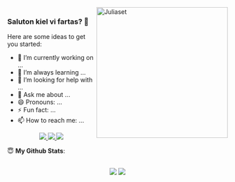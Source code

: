 
<!-- <img src="https://instagram.fbel1-1.fna.fbcdn.net/v/t51.2885-15/e35/80001698_727207367765498_5638795091096666953_n.jpg?_nc_ht=instagram.fbel1-1.fna.fbcdn.net&_nc_cat=102&_nc_ohc=SQ-TZ7YLdzgAX-75Il3&tp=1&oh=b32ae499cfe3491f0575842da1af5ce6&oe=60287A41" min-width="200px" max-width="300px" width="250px" align="right" alt="Catioro"> -->

<img src="img/julia_4_viridis.gif" min-width="300px" max-width="300px" width="300px" align="right" alt="Juliaset">

### Saluton kiel vi fartas? 👋

<!--
**navegantes/navegantes** is a ✨ _special_ ✨ repository because its `README.md` (this file) appears on your GitHub profile.
-->

Here are some ideas to get you started:

- 🔭 I’m currently working on ...
- 🌱 I’m always learning ...
- 🤔 I’m looking for help with ...
- 💬 Ask me about ...
- 😄 Pronouns: ...
- ⚡ Fun fact: ...
- 📫 How to reach me: ...

<p align="center">
  <a href="https://t.me/raphaelnavegantes/" alt="Linkedin">
  <img src="https://img.shields.io/badge/Telegram-2CA5E0?style=for-the-badge&logo=telegram&logoColor=white&link=https://t.me/raphaelnavegantes/" />
  </a>
  
  <a href="https://www.linkedin.com/in/navegantes/" alt="Linkedin">
  <img src="https://img.shields.io/badge/Linkedin-0e76a8?style=for-the-badge&logo=Linkedin&logoColor=white&link=https://www.linkedin.com/in/navegantes/" />
  </a>
  
  <a href="https://www.instagram.com/balonno/" alt="Instagram">
  <img src="https://img.shields.io/badge/Instagram-DF0174?style=for-the-badge&logo=instagram&logoColor=white&link=https://www.instagram.com/balonno/" />
  </a>
</p>

<!--- <details open> -->
 <summary> 😇 <b>My Github Stats</b>: </summary>
<br>
<p align = "center">
  <img src = "https://github-readme-stats.vercel.app/api?username=navegantes&show_icons=true&theme=nightowl&line_height=27">
  <img src = "https://github-readme-stats.vercel.app/api/top-langs/?username=navegantes&hide=shell,ruby&theme=nightowl&layout=compact&count_private=true&langs_count=6">
</p>
<!--- nightowl react bear tokyonight
 <br>
<p align = "center"><img src="https://wakatime.com/share/@pr2tik1/8332ae94-9ac8-47ed-9d19-2907324fd8b7.svg" alt="Wakatime report" height="300" />
<img src="https://wakatime.com/share/@pr2tik1/706a719b-6843-40f9-b397-151faf9ade2d.svg" alt="Wakatime report" height="300" /></p>  
</details> 
-->
